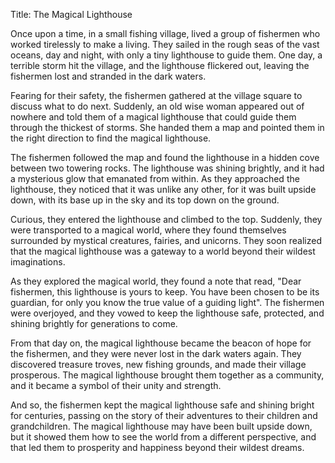 Title: The Magical Lighthouse

Once upon a time, in a small fishing village, lived a group of fishermen who worked tirelessly to make a living. They sailed in the rough seas of the vast oceans, day and night, with only a tiny lighthouse to guide them. One day, a terrible storm hit the village, and the lighthouse flickered out, leaving the fishermen lost and stranded in the dark waters.

Fearing for their safety, the fishermen gathered at the village square to discuss what to do next. Suddenly, an old wise woman appeared out of nowhere and told them of a magical lighthouse that could guide them through the thickest of storms. She handed them a map and pointed them in the right direction to find the magical lighthouse.

The fishermen followed the map and found the lighthouse in a hidden cove between two towering rocks. The lighthouse was shining brightly, and it had a mysterious glow that emanated from within. As they approached the lighthouse, they noticed that it was unlike any other, for it was built upside down, with its base up in the sky and its top down on the ground.

Curious, they entered the lighthouse and climbed to the top. Suddenly, they were transported to a magical world, where they found themselves surrounded by mystical creatures, fairies, and unicorns. They soon realized that the magical lighthouse was a gateway to a world beyond their wildest imaginations.

As they explored the magical world, they found a note that read, "Dear fishermen, this lighthouse is yours to keep. You have been chosen to be its guardian, for only you know the true value of a guiding light". The fishermen were overjoyed, and they vowed to keep the lighthouse safe, protected, and shining brightly for generations to come.

From that day on, the magical lighthouse became the beacon of hope for the fishermen, and they were never lost in the dark waters again. They discovered treasure troves, new fishing grounds, and made their village prosperous. The magical lighthouse brought them together as a community, and it became a symbol of their unity and strength.

And so, the fishermen kept the magical lighthouse safe and shining bright for centuries, passing on the story of their adventures to their children and grandchildren. The magical lighthouse may have been built upside down, but it showed them how to see the world from a different perspective, and that led them to prosperity and happiness beyond their wildest dreams.